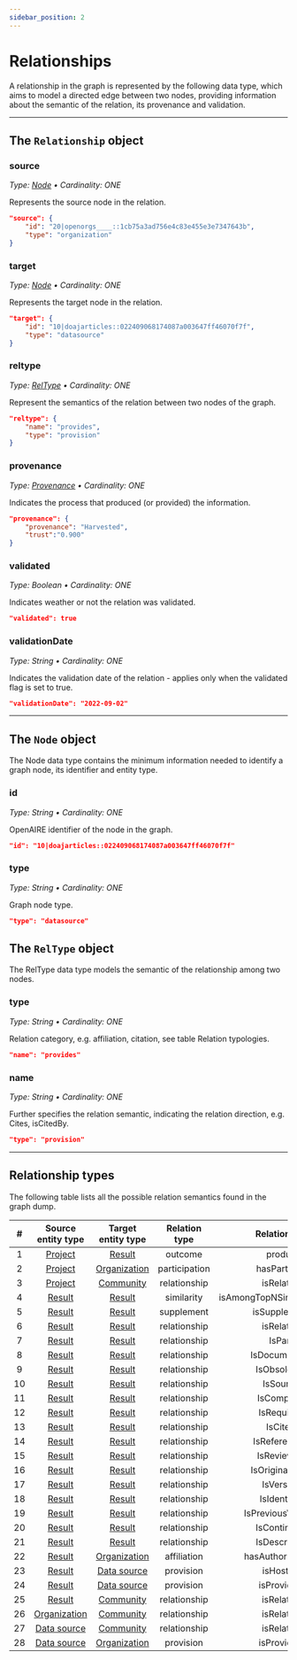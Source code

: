 ```yaml
---
sidebar_position: 2
---
```


# Relationships

A relationship in the graph is represented by the following data type, which aims to model a directed edge between two nodes, providing information about the semantic of the relation, its provenance and validation.

--- 

## The `Relationship` object

### source
_Type: [Node](#the-node-object) &bull; Cardinality: ONE_

Represents the source node in the relation.

```json
"source": {
    "id": "20|openorgs____::1cb75a3ad756e4c83e455e3e7347643b",
    "type": "organization"
}
```

### target
_Type: [Node](#the-node-object) &bull; Cardinality: ONE_

Represents the target node in the relation.

```json
"target": {
    "id": "10|doajarticles::022409068174087a003647ff46070f7f",
    "type": "datasource"
}
```

### reltype
_Type: [RelType](#the-reltype-object) &bull; Cardinality: ONE_

Represent the semantics of the relation between two nodes of the graph.

```json
"reltype": {
    "name": "provides",
    "type": "provision"
}
```
### provenance
_Type: [Provenance](entities/other#provenance-1) &bull; Cardinality: ONE_

Indicates the process that produced (or provided) the information.

```json
"provenance": {
    "provenance": "Harvested",
    "trust":"0.900"
}
```

### validated
_Type: Boolean &bull; Cardinality: ONE_

Indicates weather or not the relation was validated.

```json
"validated": true
```

### validationDate
_Type: String &bull; Cardinality: ONE_

Indicates the validation date of the relation - applies only when the validated flag is set to true.

```json
"validationDate": "2022-09-02"
```

--- 

## The `Node` object

The Node data type contains the minimum information needed to identify a graph node, its identifier and entity type.


### id
_Type: String &bull; Cardinality: ONE_

OpenAIRE identifier of the node in the graph.

```json
"id": "10|doajarticles::022409068174087a003647ff46070f7f"
```
    
### type
_Type: String &bull; Cardinality: ONE_

Graph node type.

```json
"type": "datasource"
```

## The `RelType` object

The RelType data type models the semantic of the relationship among two nodes.

### type
_Type: String &bull; Cardinality: ONE_

Relation category, e.g. affiliation, citation, see table Relation typologies.

```json
"name": "provides"
```

### name
_Type: String &bull; Cardinality: ONE_

Further specifies the relation semantic, indicating the relation direction, e.g. Cites, isCitedBy.

```json
"type": "provision"
```
--- 

## Relationship types

The following table lists all the possible relation semantics found in the graph dump.

|  # | Source entity type |  Target entity type |  Relation type |         Relation name        |    Inverse relation name    |
|:--:|:------------------:|:-------------------:|:-------------:|:---------------------------:|:----------------------------:|
| 1  | [Project](entities/project)            | [Result](entities/result)              | outcome       | produces                    | isProducedBy                 |
| 2  | [Project](entities/project)            | [Organization](entities/organization)        | participation | hasParticipant                |     isParticipant           |
| 3  | [Project](entities/project)            | [Community](entities/community) | relationship  | isRelatedTo                 | isRelatedTo                  |
| 4  | [Result](entities/result)             | [Result](entities/result)              | similarity    | isAmongTopNSimilarDocuments | HasAmongTopNSimilarDocuments |
| 5  | [Result](entities/result)             | [Result](entities/result)              | supplement    | isSupplementTo              | isSupplementedBy             |
| 6  | [Result](entities/result)             | [Result](entities/result)              | relationship  | isRelatedTo                 | isRelatedTo                  |
| 7  | [Result](entities/result)             | [Result](entities/result)              | relationship  | IsPartOf                    | HasPart                      |    
| 8  | [Result](entities/result)             | [Result](entities/result)              | relationship  | IsDocumentedBy              | Documents                      |
| 9  | [Result](entities/result)             | [Result](entities/result)              | relationship  | IsObsoletedBy                    |    Obsoletes                   |
| 10 | [Result](entities/result)             | [Result](entities/result)              | relationship  | IsSourceOf                  | IsDerivedFrom                      |
| 11 | [Result](entities/result)             | [Result](entities/result)              | relationship  | IsCompiledBy                    | Compiles                      |
| 12 | [Result](entities/result)             | [Result](entities/result)              | relationship  | IsRequiredBy                     |     Requires                  |
| 13 | [Result](entities/result)             | [Result](entities/result)              | relationship  | IsCitedBy                     |    Cites                   |
| 14 | [Result](entities/result)             | [Result](entities/result)              | relationship  | IsReferencedBy                    | References                      |
| 15 | [Result](entities/result)             | [Result](entities/result)              | relationship  | IsReviewedBy                     |    IsVariantFormOf                   |
| 16 | [Result](entities/result)             | [Result](entities/result)              | relationship  | IsOriginalFormOf                    | IsCitedBy                      |
| 17 | [Result](entities/result)             | [Result](entities/result)              | relationship  | IsVersionOf                    | HasVersion                      |
| 18 | [Result](entities/result)             | [Result](entities/result)              | relationship  | IsIdenticalTo                    | IsIdenticalTo                      |
| 19 | [Result](entities/result)             | [Result](entities/result)              | relationship  | IsPreviousVersionOf                    | IsNewVersionOf                      |
| 20 | [Result](entities/result)             | [Result](entities/result)              | relationship  | IsContinuedBy                    | Continues                      |
| 21 | [Result](entities/result)             | [Result](entities/result)              | relationship  | IsDescribedBy                    | Describes                      |
| 22 | [Result](entities/result)             | [Organization](entities/organization)        | affiliation   | hasAuthorInstitution        | isAuthorInstitutionOf        |
| 23 | [Result](entities/result)             | [Data source](entities/data-source)         | provision     | isHostedBy                  | hosts                        |
| 24 | [Result](entities/result)             | [Data source](entities/data-source)         | provision     | isProvidedBy                | provides                     |
| 25 | [Result](entities/result)             | [Community](entities/community) | relationship  | isRelatedTo                 | isRelatedTo                  |
| 26 | [Organization](entities/organization)       | [Community](entities/community) | relationship  | isRelatedTo                 | isRelatedTo                  |
| 27 | [Data source](entities/data-source)        | [Community](entities/community) | relationship  | isRelatedTo                 | isRelatedTo                  |
| 28 | [Data source](entities/data-source)        | [Organization](entities/organization)        | provision     | isProvidedBy                     |    provides              |

